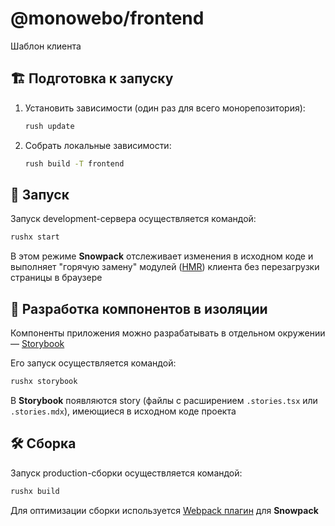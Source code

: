 # @monowebo/frontend

Шаблон клиента

## 🏗 Подготовка к запуску

1. Установить зависимости (один раз для всего монорепозитория):

    ```sh
    rush update
    ```

2. Собрать локальные зависимости:

    ```sh
    rush build -T frontend
    ```

## 🚀 Запуск

Запуск development-сервера осуществляется командой:

```sh
rushx start
```

В этом режиме **Snowpack** отслеживает изменения в исходном коде и выполняет "горячую замену" модулей ([HMR](https://www.snowpack.dev/concepts/hot-module-replacement)) клиента без перезагрузки страницы в браузере

## 🧩 Разработка компонентов в изоляции

Компоненты приложения можно разрабатывать в отдельном окружении — [Storybook](https://storybook.js.org)

Его запуск осуществляется командой:

```sh
rushx storybook
```

В **Storybook** появляются story (файлы с расширением `.stories.tsx` или `.stories.mdx`), имеющиеся в исходном коде проекта

## 🛠 Сборка

Запуск production-сборки осуществляется командой:

```sh
rushx build
```

Для оптимизации сборки используется [Webpack плагин](https://www.npmjs.com/package/@snowpack/plugin-webpack) для **Snowpack**

